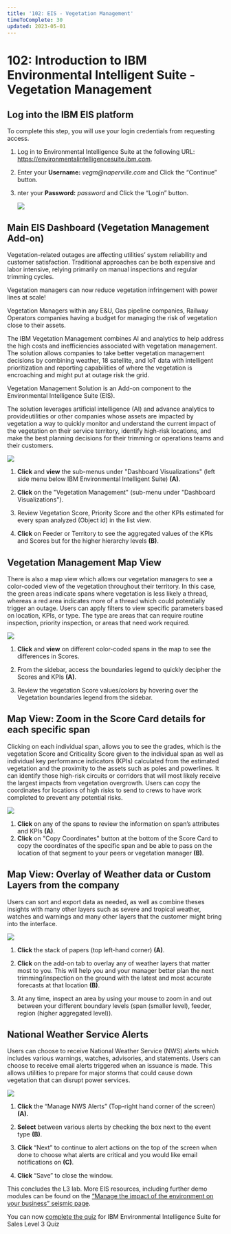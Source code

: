 ```yaml
---
title: '102: EIS - Vegetation Management'
timeToComplete: 30
updated: 2023-05-01
---
```


# 102: Introduction to IBM Environmental Intelligent Suite - Vegetation Management

<QuizAlert text='Heads Up! Quiz material will be flagged like this!' />

## Log into the IBM EIS platform

To complete this step, you will use your login credentials from requesting access.

1. Log in to Environmental Intelligence Suite at the following URL: https://environmentalintelligencesuite.ibm.com.

2. Enter your **Username:** _vegm@naperville.com_ and Click the “Continue” button.

3. nter your **Password:** _password_ and Click the “Login” button.

   ![](./images/102/login.png)

## Main EIS Dashboard (Vegetation Management Add-on)

Vegetation-related outages are affecting utilities’ system reliability and customer satisfaction. Traditional approaches can be both expensive and labor intensive, relying primarily on manual inspections and regular trimming cycles.

Vegetation managers can now reduce vegetation infringement with power lines at scale!

Vegetation Managers within any E&U, Gas pipeline companies, Railway Operators companies having a budget for managing the risk of vegetation close to their assets.

The IBM Vegetation Management combines AI and analytics to help address the high costs and inefficiencies associated with vegetation management. The solution allows companies to take better vegetation management decisions by combining weather, 18 satellite, and IoT data with intelligent prioritization and reporting capabilities of where the vegetation is encroaching and might put at outage risk the grid.


Vegetation Management Solution is an Add-on component to the Environmental Intelligence Suite (EIS). 

The solution leverages artificial intelligence (AI) and advance analytics to provideutilities or other companies whose assets are impacted by vegetation a way to quickly monitor and understand the current impact of the vegetation on their service territory, identify high-risk locations, and make the best planning decisions for their trimming or operations teams and their customers.

<QuizAlert text="Quiz material: pay attention to options available"/>

   ![](./images/102/veg-summary.png)

1. **Click** and **view** the sub-menus under "Dashboard Visualizations" (left side menu below IBM Environmental Intelligent Suite) **(A)**.

2. **Click** on the "Vegetation Management" (sub-menu under "Dashboard Visualizations").

3. Review Vegetation Score, Priority Score and the other KPIs estimated for every span analyzed (Object id) in the list view. 

4. **Click** on Feeder or Territory to see the aggregated values of the KPIs and Scores but for the higher hierarchy levels **(B)**.


## Vegetation Management Map View

There is also a map view which allows our vegetation managers to see a color-coded view of the vegetation throughout their territory. In this case, the green areas indicate spans where vegetation is less likely a thread, whereas a red area indicates more of a thread which could potentially trigger an outage. Users can apply filters to view specific parameters based on location, KPIs, or type. The type are areas that can require routine inspection, priority inspection, or areas that need work required.

![](./images/102/veg-map.png)

1. **Click** and **view** on different color-coded spans in the map to see the differences in Scores.

2. From the sidebar, access the boundaries legend to quickly decipher the Scores and KPIs **(A)**.

3. Review the vegetation Score values/colors by hovering over the Vegetation boundaries legend from the sidebar.



## Map View: Zoom in the Score Card details for each specific span

Clicking on each individual span, allows you to see the grades, which is the vegetation Score and Criticality Score given to the individual span as well as individual key performance indicators (KPIs) calculated from the estimated vegetation and the proximity to the assets such as poles and powerlines. It can identify those high-risk circuits or corridors that will most likely receive the largest impacts from vegetation overgrowth. Users can copy the coordinates for locations of high risks to send to crews to have work completed to prevent any potential risks.


![](./images/102/veg-mapview.png)


1. **Click** on any of the spans to review the information on span’s attributes and KPIs **(A)**. 
2. **Click** on "Copy Coordinates" button at the bottom of the Score Card to copy the coordinates of the specific span and be able to pass on the location of that segment to your peers or vegetation manager **(B)**.
   
## Map View: Overlay of Weather data or Custom Layers from the company

Users can sort and export data as needed, as well as combine theses insights with many other layers such as severe and tropical weather, watches and warnings and many other layers that the customer might bring into the interface.  

![](./images/102/veg-mapviewoverlay.png)

1. **Click** the stack of papers (top left-hand corner) **(A)**.

2. **Click** on the add-on tab to overlay any of weather layers that matter most to you. This will help you and your manager better plan the next trimming/inspection on the ground with the latest and most accurate forecasts at that location **(B)**. 

3. At any time, inspect an area by using your mouse to zoom in and out between your different boundary levels (span (smaller level), feeder, region (higher aggregated level)).

## National Weather Service Alerts

Users can choose to receive National Weather Service (NWS) alerts which includes various warnings, watches, advisories, and statements. Users can choose to receive email alerts triggered when an issuance is made. This allows utilities to prepare for major storms that could cause down vegetation that can disrupt power services.

<QuizAlert text="Quiz material: pay attention to all events and severity"/>

![](./images/102/veg-alert.png)

1. **Click** the “Manage NWS Alerts” (Top-right hand corner of the screen) **(A)**.

2. **Select** between various alerts by checking the box next to the event type **(B)**. 

3. **Click** “Next” to continue to alert actions on the top of the screen when done to choose what alerts are critical and you would like email notifications on **(C)**.

4. **Click** “Save” to close the window.


This concludes the L3 lab. More EIS resources, including further demo modules can be found on the [“Manage the impact of the environment on your business” seismic page](https://ibm.seismic.com/Link/Content/DCQMFdmRcMDTqG9Q9733FW94Fc4V).

You can now [complete the quiz](https://learn.ibm.com/course/view.php?id=12079) for IBM Environmental Intelligence Suite for Sales Level 3 Quiz
